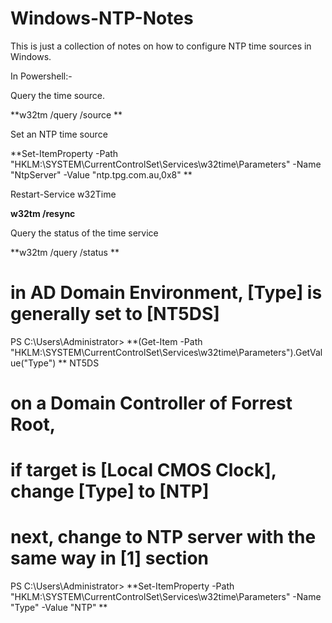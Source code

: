 # Windows-NTP-Notes

This is just a collection of notes on how to configure NTP time sources in Windows.

In Powershell:-

Query the time source.

**w32tm /query /source **


Set an NTP time source

**Set-ItemProperty -Path "HKLM:\SYSTEM\CurrentControlSet\Services\w32time\Parameters" -Name "NtpServer" -Value "ntp.tpg.com.au,0x8" **

Restart-Service w32Time 

**w32tm /resync**


Query the status of the time service

**w32tm /query /status **

# in AD Domain Environment, [Type] is generally set to [NT5DS]
PS C:\Users\Administrator> **(Get-Item -Path "HKLM:\SYSTEM\CurrentControlSet\Services\w32time\Parameters").GetValue("Type") **
NT5DS

# on a Domain Controller of Forrest Root,
# if target is [Local CMOS Clock], change [Type] to [NTP]
# next, change to NTP server with the same way in [1] section
PS C:\Users\Administrator> **Set-ItemProperty -Path "HKLM:\SYSTEM\CurrentControlSet\Services\w32time\Parameters" -Name "Type" -Value "NTP" **
